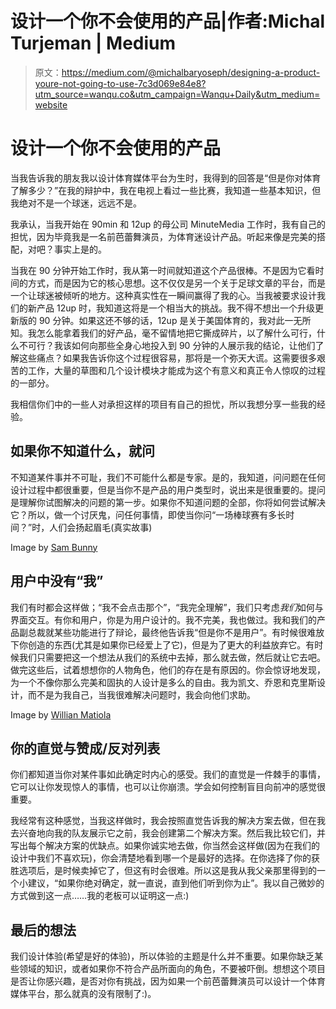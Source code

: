 # 设计一个你不会使用的产品|作者:Michal Turjeman | Medium

> 原文：<https://medium.com/@michalbaryoseph/designing-a-product-youre-not-going-to-use-7c3d069e84e8?utm_source=wanqu.co&utm_campaign=Wanqu+Daily&utm_medium=website>

# 设计一个你不会使用的产品



当我告诉我的朋友我以设计体育媒体平台为生时，我得到的回答是“但是你对体育了解多少？”在我的辩护中，我在电视上看过一些比赛，我知道一些基本知识，但我绝对不是一个球迷，远远不是。

我承认，当我开始在 90min 和 12up 的母公司 MinuteMedia 工作时，我有自己的担忧，因为毕竟我是一名前芭蕾舞演员，为体育迷设计产品。听起来像是完美的搭配，对吧？事实上是的。

当我在 90 分钟开始工作时，我从第一时间就知道这个产品很棒。不是因为它看时间的方式，而是因为它的核心思想。这不仅仅是另一个关于足球文章的平台，而是一个让球迷被倾听的地方。这种真实性在一瞬间赢得了我的心。当我被要求设计我们的新产品 12up 时，我知道这将是一个相当大的挑战。我不得不想出一个升级更新版的 90 分钟。如果这还不够的话，12up 是关于美国体育的，我对此一无所知。我怎么能拿着我们的好产品，毫不留情地把它撕成碎片，以了解什么可行，什么不可行？我该如何向那些全身心地投入到 90 分钟的人展示我的结论，让他们了解这些痛点？如果我告诉你这个过程很容易，那将是一个弥天大谎。这需要很多艰苦的工作，大量的草图和几个设计模块才能成为这个有意义和真正令人惊叹的过程的一部分。

我相信你们中的一些人对承担这样的项目有自己的担忧，所以我想分享一些我的经验。

## 如果你不知道什么，就问

不知道某件事并不可耻，我们不可能什么都是专家。是的，我知道，问问题在任何设计过程中都很重要，但是当你不是产品的用户类型时，说出来是很重要的。提问是理解你试图解决的问题的第一步。如果你不知道问题的全部，你将如何尝试解决它？所以，做一个讨厌鬼，问任何事情，即使当你问“一场棒球赛有多长时间？”时，人们会扬起眉毛(真实故事)



Image by [Sam Bunny](https://dribbble.com/sambunny)



## 用户中没有“我”

我们有时都会这样做；“我不会点击那个”，“我完全理解”，我们只考虑*我们*如何与界面交互。有你和用户，你是为用户设计的。我不完美，我也做过。我和我们的产品副总裁就某些功能进行了辩论，最终他告诉我“但是你不是用户”。有时候很难放下你创造的东西(尤其是如果你已经爱上了它)，但是为了更大的利益放弃它。有时候我们只需要把这一个想法从我们的系统中去掉，那么就去做，然后就让它去吧。做完这些后，试着想想你的人物角色，他们的存在是有原因的。你会惊讶地发现，为一个不像你那么完美和固执的人设计是多么的自由。我为凯文、乔恩和克里斯设计，而不是为我自己，当我很难解决问题时，我会向他们求助。



Image by [Willian Matiola](https://dribbble.com/willianmatiola)



## 你的直觉与赞成/反对列表

你们都知道当你对某件事如此确定时内心的感受。我们的直觉是一件棘手的事情，它可以让你发现惊人的事情，也可以让你崩溃。学会如何控制盲目向前冲的感觉很重要。

我经常有这种感觉，当我这样做时，我会按照直觉告诉我的解决方案去做，但在我去兴奋地向我的队友展示它之前，我会创建第二个解决方案。然后我比较它们，并写出每个解决方案的优缺点。如果你诚实地去做，你当然会这样做(因为在我们的设计中我们不喜欢玩)，你会清楚地看到哪一个是最好的选择。在你选择了你的获胜选项后，是时候卖掉它了，但这有时会很难。所以这是我从我父亲那里得到的一个小建议，“如果你绝对确定，就一直说，直到他们听到你为止”。我以自己微妙的方式做到这一点……我的老板可以证明这一点:)

## 最后的想法

我们设计体验(希望是好的体验)，所以体验的主题是什么并不重要。如果你缺乏某些领域的知识，或者如果你不符合产品所面向的角色，不要被吓倒。想想这个项目是否让你感兴趣，是否对你有挑战，因为如果一个前芭蕾舞演员可以设计一个体育媒体平台，那么就真的没有限制了:)。

